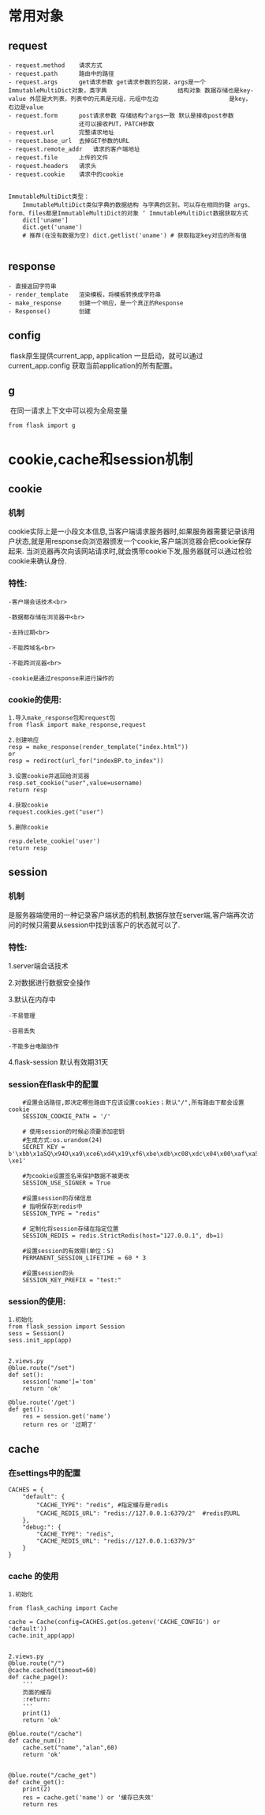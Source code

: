 # 常用对象

## request

```
- request.method	请求方式 
- request.path 		路由中的路径 
- request.args 		get请求参数 get请求参数的包装，args是一个ImmutableMultiDict对象，类字典					  结构对象 数据存储也是key-value 外层是大列表，列表中的元素是元组，元组中左边					 是key，右边是value 
- request.form 		post请求参数 存储结构个args一致 默认是接收post参数 
					还可以接收PUT，PATCH参数 
- request.url 		完整请求地址 
- request.base_url 	去掉GET参数的URL 
- request.remote_addr	请求的客户端地址 
- request.file 		上传的文件 
- request.headers	请求头 
- request.cookie 	请求中的cookie 


ImmutableMultiDict类型： 
	ImmutableMultiDict类似字典的数据结构 与字典的区别，可以存在相同的键 args、form、files都是ImmutableMultiDict的对象 ‘ ImmutableMultiDict数据获取方式 
	dict['uname'] 
	dict.get('uname') 
	# 推荐(在没有数据为空) dict.getlist('uname') # 获取指定key对应的所有值


```

## response

```
- 直接返回字符串
- render_template 	渲染模板，将模板转换成字符串
- make_response 	创建一个响应，是一个真正的Response
- Response()		创建
```

## config

​	flask原生提供current_app, application 一旦启动，就可以通过current_app.config 获取当前application的所有配置。

## g

​   在同一请求上下文中可以视为全局变量

```
from flask import g
```



# cookie,cache和session机制

## cookie

### 机制

​    cookie实际上是一小段文本信息,当客户端请求服务器时,如果服务器需要记录该用户状态,就是用response向浏览器颁发一个cookie,客户端浏览器会把cookie保存起来.
    当浏览器再次向该网站请求时,就会携带cookie下发,服务器就可以通过检验cookie来确认身份.
    

### **特性**:

```
-客户端会话技术<br>

-数据都存储在浏览器中<br>

-支持过期<br>

-不能跨域名<br>

-不能跨浏览器<br>

-cookie是通过response来进行操作的
```

### cookie的使用:

```
1.导入make_response包和request包
from flask import make_response,request

2.创建响应
resp = make_response(render_template("index.html"))
or
resp = redirect(url_for("indexBP.to_index"))

3.设置cookie并返回给浏览器
resp.set_cookie("user",value=username)
return resp

4.获取cookie
request.cookies.get("user")

5.删除cookie

resp.delete_cookie('user')
return resp

```

## session

### 机制

​    是服务器端使用的一种记录客户端状态的机制,数据存放在server端,客户端再次访问的时候只需要从session中找到该客户的状态就可以了.

### **特性:**

1.server端会话技术

2.对数据进行数据安全操作

3.默认在内存中
    

```
-不易管理

-容易丢失

-不能多台电脑协作
```

4.flask-session 默认有效期31天



### session在flask中的配置

```
    #设置会话路徑,即决定哪些路由下应该设置cookies；默认"/",所有路由下都会设置cookie
    SESSION_COOKIE_PATH = '/'
    
    # 使用session的时候必须要添加密钥
    #生成方式:os.urandom(24)
    SECRET_KEY = b'\xbb\x1aSQ\x94O\xa9\xce6\xd4\x19\xf6\xbe\xdb\xc08\xdc\x04\x00\xaf\xa5\x99-\xe1'
    
    #为cookie设置签名来保护数据不被更改
    SESSION_USE_SIGNER = True

    #设置session的存储信息
    # 指明保存到redis中
    SESSION_TYPE = "redis"

    # 定制化将session存储在指定位置
    SESSION_REDIS = redis.StrictRedis(host="127.0.0.1", db=1)

    #设置session的有效期(单位：S)
    PERMANENT_SESSION_LIFETIME = 60 * 3

    #设置session的头
    SESSION_KEY_PREFIX = "test:"
```



### session的使用:

```
1.初始化
from flask_session import Session
sess = Session()
sess.init_app(app)


2.views.py
@blue.route("/set")
def set():
    session['name']='tom'
    return 'ok'

@blue.route('/get')
def get():
    res = session.get('name')
    return res or '过期了'

```



## cache

### 在settings中的配置

```
CACHES = {
    "default": {
        "CACHE_TYPE": "redis", #指定缓存是redis
        "CACHE_REDIS_URL": "redis://127.0.0.1:6379/2"  #redis的URL
    },
    "debug:": {
        "CACHE_TYPE": "redis",
        "CACHE_REDIS_URL": "redis://127.0.0.1:6379/3"
    }
}
```

### cache 的使用

```
1.初始化

from flask_caching import Cache

cache = Cache(config=CACHES.get(os.getenv('CACHE_CONFIG') or 'default'))
cache.init_app(app)


2.views.py
@blue.route("/")
@cache.cached(timeout=60)
def cache_page():
    '''
    页面的缓存
    :return:
    '''
    print(1)
    return 'ok'

@blue.route("/cache")
def cache_num():
    cache.set("name","alan",60)
    return 'ok'


@blue.route("/cache_get")
def cache_get():
    print(2)
    res = cache.get('name') or '缓存已失效'
    return res

```

